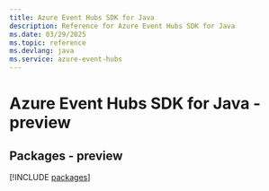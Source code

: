 ```yaml
---
title: Azure Event Hubs SDK for Java
description: Reference for Azure Event Hubs SDK for Java
ms.date: 03/29/2025
ms.topic: reference
ms.devlang: java
ms.service: azure-event-hubs
---
```

# Azure Event Hubs SDK for Java - preview
## Packages - preview
[!INCLUDE [packages](event-hubs-index.md)]